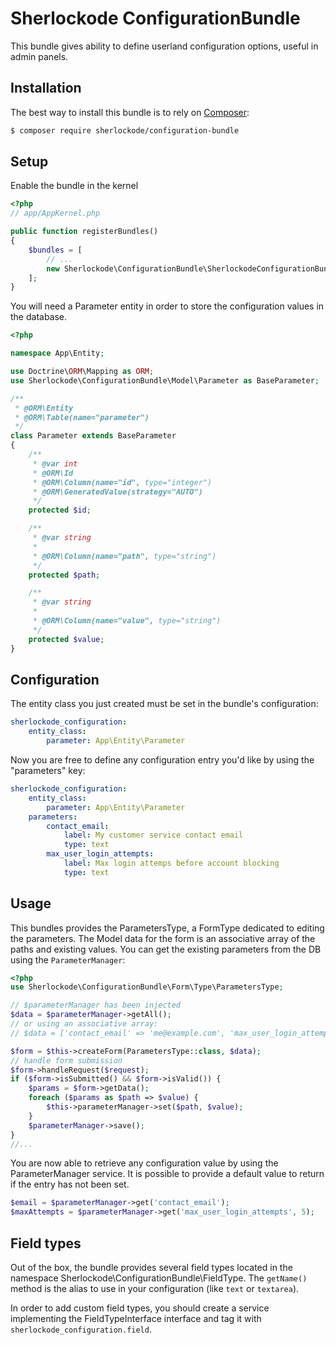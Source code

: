 Sherlockode ConfigurationBundle
===============================

This bundle gives ability to define userland configuration options, useful in admin panels.


## Installation

The best way to install this bundle is to rely on [Composer](https://getcomposer.org/):

```bash
$ composer require sherlockode/configuration-bundle
```

## Setup

Enable the bundle in the kernel

```php
<?php
// app/AppKernel.php

public function registerBundles()
{
    $bundles = [
        // ...
        new Sherlockode\ConfigurationBundle\SherlockodeConfigurationBundle(),
    ];
}
```

You will need a Parameter entity in order to store the configuration values in the database.

```php
<?php

namespace App\Entity;

use Doctrine\ORM\Mapping as ORM;
use Sherlockode\ConfigurationBundle\Model\Parameter as BaseParameter;

/**
 * @ORM\Entity
 * @ORM\Table(name="parameter")
 */
class Parameter extends BaseParameter
{
    /**
     * @var int
     * @ORM\Id
     * @ORM\Column(name="id", type="integer")
     * @ORM\GeneratedValue(strategy="AUTO")
     */
    protected $id;

    /**
     * @var string
     *
     * @ORM\Column(name="path", type="string")
     */
    protected $path;

    /**
     * @var string
     *
     * @ORM\Column(name="value", type="string")
     */
    protected $value;
}
```

## Configuration

The entity class you just created must be set in the bundle's configuration:

```yaml
sherlockode_configuration:
    entity_class:
        parameter: App\Entity\Parameter
```

Now you are free to define any configuration entry you'd like by using the "parameters" key:
```yaml
sherlockode_configuration:
    entity_class:
        parameter: App\Entity\Parameter
    parameters:
        contact_email:
            label: My customer service contact email
            type: text
        max_user_login_attempts:
            label: Max login attemps before account blocking
            type: text
```

## Usage

This bundles provides the ParametersType, a FormType dedicated to editing the parameters.
The Model data for the form is an associative array of the paths and existing values.
You can get the existing parameters from the DB using the `ParameterManager`:

```php
<?php
use Sherlockode\ConfigurationBundle\Form\Type\ParametersType;

// $parameterManager has been injected
$data = $parameterManager->getAll();
// or using an associative array:
// $data = ['contact_email' => 'me@example.com', 'max_user_login_attempts' => 5];

$form = $this->createForm(ParametersType::class, $data);
// handle form submission
$form->handleRequest($request);
if ($form->isSubmitted() && $form->isValid()) {
    $params = $form->getData();
    foreach ($params as $path => $value) {
        $this->parameterManager->set($path, $value);
    }
    $parameterManager->save();
}
//...
```

You are now able to retrieve any configuration value by using the ParameterManager service.
It is possible to provide a default value to return if the entry has not been set.

```php
$email = $parameterManager->get('contact_email');
$maxAttempts = $parameterManager->get('max_user_login_attempts', 5);
```

## Field types

Out of the box, the bundle provides several field types located in the namespace Sherlockode\ConfigurationBundle\FieldType.
The `getName()` method is the alias to use in your configuration (like `text` or `textarea`).

In order to add custom field types, you should create a service implementing the FieldTypeInterface interface and tag it with `sherlockode_configuration.field`.
